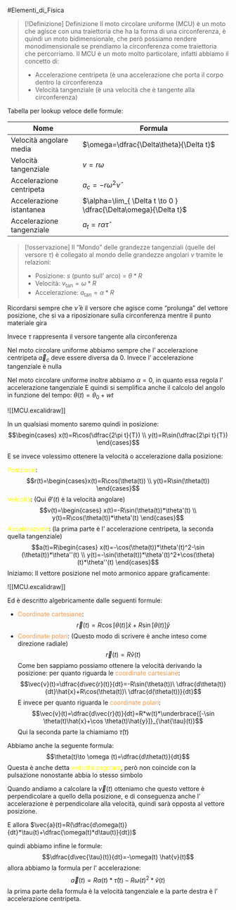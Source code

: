 #Elementi_di_Fisica 
>[!Definizione]  Definizione
>Il moto circolare uniforme (MCU) è un moto che agisce con una traiettoria che ha la forma di una circonferenza, è quindi un moto bidimensionale, che però possiamo rendere monodimensionale se prendiamo la circonferenza come traiettoria che percorriamo.
>Il MCU è un moto molto particolare, infatti abbiamo il concetto di:
>- Accelerazione centripeta (è una accelerazione che porta il corpo dentro la circonferenza
>- Velocità tangenziale (è una velocità che è tangente alla circonferenza)

Tabella per lookup veloce delle formule:

| Nome                      | Formula                                                         |
| ------------------------- | --------------------------------------------------------------- |
| Velocità angolare media   | $\omega=\dfrac{\Delta\theta}{\Delta t}$                         |
| Velocità tangenziale      | $v=r\omega$                                                     |
| Accelerazione centripeta  | $a_{c}=-r\omega^2 \hat{\nu}$                                    |
| Accelerazione istantanea  | $\alpha=\lim_{ \Delta t \to 0 } \dfrac{\Delta\omega}{\Delta t}$ |
| Accelerazione tangenziale | $a_{t}=r\alpha\hat{\tau}$                                       |
> [!osservazione]
> Il “Mondo” delle grandezze tangenziali (quelle del versore $\tau$) è collegato al mondo delle grandezze angolari $\nu$ tramite le relazioni: 
> - Posizione: $s$ (punto sull’ arco) =  $\theta*R$
> - Velocità: $v_{\tan}=\omega *R$
> - Accelerazione: $a_{\tan}=\alpha*R$

Ricordarsi sempre che $\hat{\nu}$ è il versore che agisce come “prolunga” del vettore posizione, che si va a riposizionare sulla circonferenza mentre il punto materiale gira

Invece $\tau$ rappresenta il versore tangente alla circonferenza

Nel moto circolare uniforme abbiamo sempre che l’ accelerazione centripeta $\vec{a}_{c}$ deve essere diversa da 0.
Invece l’ accelerazione tangenziale è nulla

Nel moto circolare uniforme inoltre abbiamo $\alpha=0$, in quanto essa regola l’ accelerazione tangenziale
E quindi si semplifica anche il calcolo del angolo in funzione del tempo:
$\theta(t)=\theta_{0}+wt$

![[MCU.excalidraw]]


In un qualsiasi momento saremo quindi in posizione:
$$\begin{cases}
x(t)=R\cos(\dfrac{2\pi t}{T}) \\
y(t)=R\sin(\dfrac{2\pi t}{T})
\end{cases}$$


E se invece volessimo ottenere la velocità o accelerazione dalla posizione:

<font color="#ffff00">Posizione</font>:
$$r(t)=\begin{cases}x(t)=R\cos(\theta(t)) \\
y(t)=R\sin(\theta(t))
\end{cases}$$
<font color="#ffff00">Velocità</font>: (Qui $\theta'(t)$ è la velocità angolare)
$$v(t)=\begin{cases}
x(t)=-R\sin(\theta(t))*\theta'(t) \\
y(t)=R\cos(\theta(t))*\theta'(t)
\end{cases}$$
<font color="#ffff00">Accelerazione</font>: (la prima parte è l’ accelerazione centripeta, la seconda quella tangenziale)
$$a(t)=R\begin{cases}
x(t)=-\cos(\theta(t))*\theta'(t)^2-\sin (\theta(t))*\theta''(t) \\
y(t)=-\sin(\theta(t))*\theta'(t)^2+\cos(\theta)(t)*\theta''(t)
\end{cases}$$Iniziamo:
Il vettore posizione nel moto armonico appare graficamente:


![[MCU.excalidraw]]

Ed è descritto algebricamente dalle seguenti formule:

- <font color="#f79646">Coordinate cartesiane</font>:
$$\vec{r}(t)=R\cos[\theta(t)]\hat{x}+R\sin[\theta(t)]\hat{y}$$
- <font color="#f79646">Coordinate polari</font>: (Questo modo di scrivere è anche inteso come direzione radiale)
$$\vec{r}(t)=R\hat{v}(t)$$ 
Come ben sappiamo possiamo ottenere la velocità derivando la posizione:
per quanto riguarda le <font color="#f79646">coordinate cartesiane</font>:
$$\vec{v}(t)=\dfrac{d\vec{r}(t)}{dt}=-R\sin(\theta(t))\ \dfrac{d\theta(t)}{dt}\hat{x}+R\cos(\theta(t))\ \dfrac{d(\theta(t))}{dt}$$
E invece per quanto riguarda le <font color="#f79646">coordinate polari</font>:
$$\vec{v}(t)=\dfrac{d\vec{r}(t)}{dt}=R*w(t)*\underbrace{[-\sin \theta(t)\hat{x}+\cos \theta(t)\hat{y}]}_{\hat{\tau}(t)}$$
Qui la seconda parte la chiamiamo $\hat{\tau}(t)$

Abbiamo anche la seguente formula:
$$\theta(t)\to \omega (t)=\dfrac{d\theta(t)}{dt}$$
Questa è anche detta <font color="#ffff00">velocità angolare</font>, però non coincide con la pulsazione nonostante abbia lo stesso simbolo

Quando andiamo a calcolare la $\vec{v}(t)$ otteniamo che questo vettore è perpendicolare a quello della posizione, e di conseguenza anche l’ accelerazione è perpendicolare alla velocità, quindi sarà opposta al vettore posizione.

E allora $\vec{a}(t)=R(\dfrac{d\omega(t)}{dt}*\tau(t)+\dfrac{\omega(t)*d\tau(t)}{dt})$

quindi abbiamo infine le formule:
$$\dfrac{d\vec{\tau}(t)}{dt}=-\omega(t) \hat{v}(t)$$
allora abbiamo la formula per l’ accelerazione:
$$\vec{a}(t)=R\alpha(t)*\hat{\tau}(t)-R\omega(t)^2*\hat{v}(t)$$
la prima parte della formula è la velocità tangenziale e la parte destra è l’ accelerazione centripeta. 